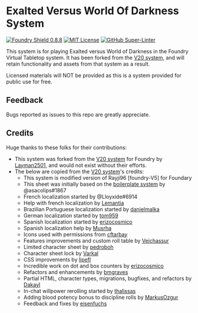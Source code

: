 # Exalted Versus World Of Darkness System

[![Foundry Shield 0.8.8]][Foundry URL]
[![MIT License]][MIT URL]
[![GitHub Super-Linter]][Super-Linter URL]

This system is for playing Exalted versus World of Darkness in the Foundry Virtual Tabletop system. It has been forked from the [V20 system], and will retain functionality and assets from that system as a result.

Licensed materials will NOT be provided as this is a system provided for public use for free.

## Feedback

Bugs reported as issues to this repo are greatly appreciate.


## Credits

Huge thanks to these folks for their contributions:

* This system was forked from the [V20 system] for Foundry by [Layman2501], and would not exist without their efforts.
* The below are copied from the [V20 system]'s credits:
  * This system is modified version of Rayji96 [foundry-V5] for Foundary
  * This sheet was initially based on the [boilerplate system] by @asacolips#1867
  * French localization started by @Lloyxide#6914
  * Help with french localization by [Lemantia]
  * Brazilian Portuguese localization started by [danielmalka]
  * German localization started by [tom959]
  * Spanish localization started by [erizocosmico]
  * Spanish localization help by [Musrha]
  * Icons used with permissions from [cftarbay]
  * Features improvements and custom roll table by [Veichassur]
  * Limited character sheet by [pedroboh]
  * Character sheet lock by [Varkal]
  * CSS improvements by [lipefl]
  * Incredible work on dot and box counters by [erizocosmico]
  * Refactors and enhancements by [bmgraves]
  * Partial HTML, character types, migrations, bugfixes, and refactors by [Dakayl]
  * In-chat willpower rerolling started by [thalissas]
  * Adding blood potency bonus to discipline rolls by [MarkusOzgur]
  * Feedback and fixes by [eisenfuchs]

[Foundry Shield 0.8.8]: https://img.shields.io/badge/Foundry-0.8.8-informational
[Foundry URL]: https://foundryvtt.com

[MIT License]: https://img.shields.io/badge/License-MIT-green
[MIT URL]: https://github.com/Rayji96/foundry-V5/blob/main/LICENSE

[GitHub Super-Linter]: https://github.com/Rayji96/foundry-V5/workflows/Super-Linter/badge.svg
[Super-Linter URL]: https://github.com/marketplace/actions/super-linter


[Layman2501]: https://github.com/Layman2501
[V20 system]: https://github.com/Layman2501/wod20
[boilerplate system]: https://gitlab.com/asacolips-projects/foundry-mods/foundryvtt-system-tutorial
[danielmalka]: https://github.com/danielmalka
[cftarbay]: https://github.com/cftarbay
[lipefl]: https://github.com/lipefl
[erizocosmico]: https://github.com/erizocosmico
[tom959]: https://github.com/tom959
[bmgraves]: https://github.com/bmgraves
[eisenfuchs]: https://github.com/eisenfuchs
[Veichassur]: https://github.com/Veichassur
[pedroboh]: https://github.com/pedroboh
[Lemantia]: https://github.com/Lemantia
[Varkal]: https://github.com/Varkal
[Dakayl]: https://github.com/Dakayl
[thalissas]: https://github.com/thalissa
[MarkusOzgur]: https://github.com/MarkusOzgur
[Musrha]: https://github.com/Musrha
